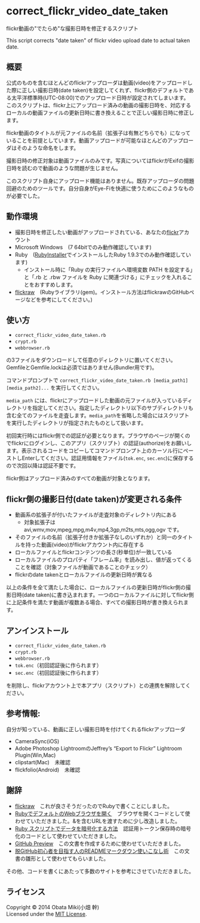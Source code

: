 correct_flickr_video_date_taken
===============================

flickr動画の"でたらめ"な撮影日時を修正するスクリプト

This script corrects "date taken" of flickr video upload date to actual taken date.

概要
------
公式のものを含むほとんどのflickrアップローダは動画(video)をアップロードした際に正しい撮影日時(date taken)を設定してくれず、flickr側のデフォルトである太平洋標準時(UTC-08:00)でのアップロード日時が設定されてしまいます。
このスクリプトは、flickr上にアップロード済みの動画の撮影日時を、対応するローカルの動画ファイルの更新日時に書き換えることで正しい撮影日時に修正します。

flickr動画のタイトルが元ファイルの名前（拡張子は有無どちらでも）になっていることを前提としています。動画アップロードが可能なほとんどのアップローダはそのような命名をします。

撮影日時の修正対象は動画ファイルのみです。写真についてはflickrがExifの撮影日時を読むので動画のような問題が生じません。

このスクリプト自身にアップロード機能はありません。既存アップローダの問題回避のためのツールです。自分自身がEye-Fiを快適に使うためにこのようなものが必要でした。

動作環境
------
+ 撮影日時を修正したい動画がアップロードされている、あなたの[flickr](http://www.flickr.com/)アカウント
+ Microsoft Windows　(7 64bitでのみ動作確認しています)
+ Ruby　([RubyInstaller](http://rubyinstaller.org/)でインストールしたRuby 1.9.3でのみ動作確認しています)
    + インストール時に「Ruby の実行ファイルへ環境変数 PATH を設定する」と「.rb と .rbw ファイルを Ruby に関連づける」にチェックを入れることをおすすめします。
+ [flickraw](https://github.com/hanklords/flickraw)　(Rubyライブラリ(gem)。インストール方法はflickrawのGitHubページなどを参考にしてください。)
 
使い方
------
+ `correct_flickr_video_date_taken.rb`
+ `crypt.rb`
+ `webbrowser.rb`

の3ファイルをダウンロードして任意のディレクトリに置いてください。GemfileとGemfile.lockは必須ではありません(Bundler用です)。

コマンドプロンプトで
` correct_flickr_video_date_taken.rb [media_path1] [media_path2]... `
を実行してください。

`media_path` には、flickrにアップロードした動画の元ファイルが入っているディレクトリを指定してください。指定したディレクトリ以下のサブディレクトリも含む全てのファイルを走査します。`media_path`を省略した場合にはスクリプトを実行したディレクトリが指定されたものとして扱います。

初回実行時にはflickr側での認証が必要となります。ブラウザのページが開くのでflickrにログインし、このアプリ（スクリプト）の認証(authorize)をお願いします。表示されるコードをコピーしてコマンドプロンプト上のカーソル行にペーストしEnterしてください。認証用情報をファイル(`tok.enc`, `sec.enc`)に保存するので次回以降は認証不要です。

flickr側はアップロード済みのすべての動画が対象となります。
 
flickr側の撮影日付(date taken)が変更される条件
----------------
+ 動画系の拡張子が付いたファイルが走査対象のディレクトリ内にある
    + 対象拡張子は avi,wmv,mov,mpeg,mpg,m4v,mp4,3gp,m2ts,mts,ogg,ogv です。
+ そのファイルの名前（拡張子付きか拡張子なしのいずれか）と同一のタイトルを持った動画(video)がflickrアカウント内に存在する
+ ローカルファイルとflickrコンテンツの長さ(秒単位)が一致している
+ ローカルファイルのプロパティ「フレーム率」を読み出し、値が返ってくることを確認（対象ファイルが動画であることのチェック）
+ flickrのdate takenとローカルファイルの更新日時が異なる

以上の条件を全て満たした場合に、ローカルファイルの更新日時がflickr側の撮影日時(date taken)に書き込まれます。一つのローカルファイルに対してflickr側に上記条件を満たす動画が複数ある場合、すべての撮影日時が書き換えられます。

アンインストール
------
+ `correct_flickr_video_date_taken.rb`
+ `crypt.rb`
+ `webbrowser.rb`
+ `tok.enc`（初回認証後に作られます）
+ `sec.enc`（初回認証後に作られます）

を削除し、flickrアカウント上で本アプリ（スクリプト）との連携を解除してください。

参考情報:
------
自分が知っている、動画に正しい撮影日時を付けてくれるflickrアップローダ

+ CameraSync(iOS)
+ Adobe Photoshop LightroomのJeffrey’s “Export to Flickr” Lightroom Plugin(Win,Mac)
+ clipstart(Mac)　未確認
+ flickfolio(Android)　未確認


謝辞
------
+ [flickraw](https://github.com/hanklords/flickraw)　これが良さそうだったのでRubyで書くことにしました。
+ [RubyでデフォルトのWebブラウザを開く](http://blog.monoweb.info/blog/2012/03/06/ruby-web-browser/)　ブラウザを開くコードとして使わせていただきました。&を含むURLを渡すために少し改造しました。
+ [Ruby スクリプトでデータを暗号化する方法](http://webos-goodies.jp/archives/encryption_in_ruby.html)　認証用トークン保存時の暗号化のコードとして使わせていただきました。
+ [GitHub Preview](http://github-preview.herokuapp.com/)　この文書を作成するために使わせていただきました。
+ [脱GitHub初心者を目指す人のREADMEマークダウン使いこなし術](http://tokkono.cute.coocan.jp/blog/slow/index.php/programming/markdown-skills-for-github-beginners/)　この文書の雛形として使わせてもらいました。

その他、コードを書くにあたって多数のサイトを参考にさせていただきました。


ライセンス
----------
Copyright &copy; 2014 Obata Miki(小畑 幹)  
Licensed under the [MIT License][MIT].

[MIT]: http://www.opensource.org/licenses/mit-license.php
